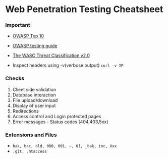 # Web Penetration Testing Cheatsheet

### Important
- [OWASP Top 10](https://owasp.org/www-project-top-ten/)
- [OWASP testing guide](https://owasp.org/www-project-web-security-testing-guide/)
- [The WASC Threat Classification v2.0](http://projects.webappsec.org/w/page/13246978/Threat%20Classification)

- Inspect headers using -v(verbose output) `curl -v IP` 

### Checks
1. Client side validation
2. Database interaction
3. File upload/download
4. Display of user input
5. Redirections
6. Access control and Login protected pages
7. Error messages - Status codes (404,403,5xx)

### Extensions and Files
- `bak, bac, old, 000, 001, ~, 01, _bak, inc, Xxx`
- `.git, .htaccess`
